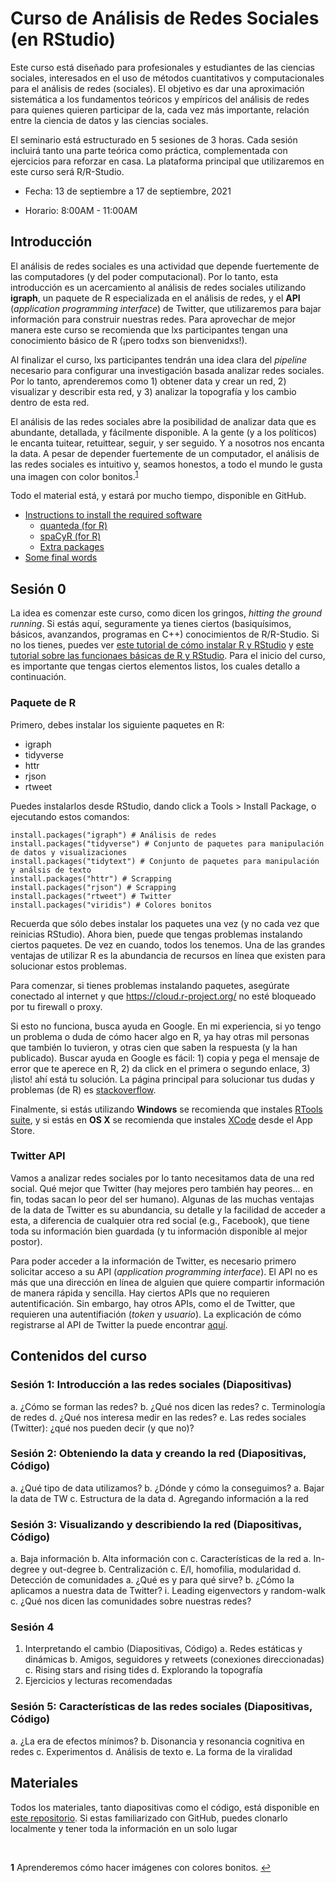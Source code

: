 # Curso de Análisis de Redes Sociales (en RStudio)

Este curso está diseñado para profesionales y estudiantes de las ciencias sociales, interesados en el uso de métodos cuantitativos y computacionales para el análisis de redes (sociales). El objetivo es dar una aproximación sistemática a los fundamentos teóricos y empíricos del análisis de redes para quienes quieren participar de la, cada vez más importante, relación entre la ciencia de datos y las ciencias sociales. 

El seminario está estructurado en 5 sesiones de 3 horas. Cada sesión incluirá tanto una parte teórica como práctica, complementada con ejercicios para reforzar en casa. La plataforma principal que utilizaremos en este curso será R/R-Studio. 

- Fecha: 13 de septiembre a 17 de septiembre, 2021

- Horario: 8:00AM - 11:00AM

## Introducción

El análisis de redes sociales es una actividad que depende fuertemente de las computadores (y del poder computacional). Por lo tanto, esta introducción es un acercamiento al análisis de redes sociales utilizando **igraph**, un paquete de R especializada en el análisis de redes, y el **API** (*application programming interface*) de Twitter, que utilizaremos para bajar información para construir nuestras redes. Para aprovechar de mejor manera este curso se recomienda que lxs participantes tengan una conocimiento básico de R (¡pero todxs son bienvenidxs!). 

Al finalizar el curso, lxs participantes tendrán una idea clara del *pipeline* necesario para configurar una investigación basada analizar redes sociales. Por lo tanto, aprenderemos como 1) obtener data y crear un red, 2) visualizar y describir esta red, y 3) analizar la topografía y los cambio dentro de esta red. 

El análisis de las redes sociales abre la posibilidad de analizar data que es abundante, detallada, y fácilmente disponible. A la gente (y a los políticos) le encanta tuitear, retuittear, seguir, y ser seguido. Y a nosotros nos encanta la data. A pesar de depender fuertemente de un computador, el análisis de las redes sociales es intuitivo y, seamos honestos, a todo el mundo le gusta una imagen con color bonitos.<sup id="a1">[1](#f1)</sup> 

Todo el material está, y estará por mucho tiempo, disponible en GitHub. 

  - [Instructions to install the required software](#instructions-to-install-the-required-software)
    - [quanteda (for R)](#quanteda-for-r)
    - [spaCyR (for R)](#spacyr-for-r)
    - [Extra packages](#extra-packages)
  - [Some final words](#some-final-words)
  
## Sesión 0

La idea es comenzar este curso, como dicen los gringos, *hitting the ground running*. Si estás aquí, seguramente ya tienes ciertos (basiquísimos, básicos, avanzandos, programas en C++) conocimientos de R/R-Studio. Si no los tienes, puedes ver [este tutorial de cómo instalar R y RStudio](https://www.youtube.com/watch?v=TFGYlKvQEQ4) y [este tutorial sobre las funcionaes básicas de R y RStudio](https://www.youtube.com/watch?v=BvKETZ6kr9Q). Para el inicio del curso, es importante que tengas ciertos elementos listos, los cuales detallo a continuación. 

### Paquete de R

Primero, debes instalar los siguiente paquetes en R:

- igraph
- tidyverse
- httr
- rjson
- rtweet

Puedes instalarlos desde RStudio, dando click a Tools > Install Package, o ejecutando estos comandos: 

```
install.packages("igraph") # Análisis de redes
install.packages("tidyverse") # Conjunto de paquetes para manipulación de datos y visualizaciones
install.packages("tidytext") # Conjunto de paquetes para manipulación y análsis de texto
install.packages("httr") # Scrapping
install.packages("rjson") # Scrapping
install.packages("rtweet") # Twitter
install.packages("viridis") # Colores bonitos

```

Recuerda que sólo debes instalar los paquetes una vez (y no cada vez que reinicias RStudio). Ahora bien, puede que tengas problemas instalando ciertos paquetes. De vez en cuando, todos los tenemos. Una de las grandes ventajas de utilizar R es la abundancia de recursos en línea que existen para solucionar estos problemas. 

Para comenzar, si tienes problemas instalando paquetes, asegúrate conectado al internet y que https://cloud.r-project.org/ no esté bloqueado por tu firewall o proxy. 


Si esto no funciona, busca ayuda en Google. En mi experiencia, si yo tengo un problema o duda de cómo hacer algo en R, ya hay otras mil personas que también lo tuvieron, y otras cien que saben la respuesta (y la han publicado). Buscar ayuda en Google es fácil: 1) copia y pega el mensaje de error que te aperece en R, 2) da click en el primera o segundo enlace, 3) ¡listo! ahí está tu solución. La página principal para solucionar tus dudas y problemas (de R) es [stackoverflow](https://stackoverflow.com/]).

Finalmente, si estás utilizando **Windows** se recomienda que instales [RTools suite](https://cran.r-project.org/bin/windows/Rtools/), y si estás en **OS X** se recomienda que instales [XCode](https://apps.apple.com/gb/app/xcode/id497799835?mt=12) desde el App Store.

### Twitter API

Vamos a analizar redes sociales por lo tanto necesitamos data de una red social. Qué mejor que Twitter (hay mejores pero también hay peores... en fin, todas sacan lo peor del ser humano). Algunas de las muchas ventajas de la data de Twitter es su abundancia, su detalle y la facilidad de acceder a esta, a diferencia de cualquier otra red social (e.g., Facebook), que tiene toda su información bien guardada (y tu información disponible al mejor postor). 

Para poder acceder a la información de Twitter, es necesario primero solicitar acceso a su API (*application programming interface*). El API no es más que una dirección en línea de alguien que quiere compartir información de manera rápida y sencilla. Hay ciertos APIs que no requieren autentificación. Sin embargo, hay otros APIs, como el de Twitter, que requieren una autentifiación (*token* y *usuario*). La explicación de cómo registrarse al API de Twitter la puede encontrar [aquí](https://github.com/TiagoVentura/ventura_calvo_flacso_workshop/blob/main/install_fest.md). 

## Contenidos del curso

### Sesión 1: Introducción a las redes sociales (Diapositivas)

a.	¿Cómo se forman las redes?
b.	¿Qué nos dicen las redes?
c.	Terminología de redes
d.	¿Qué nos interesa medir en las redes?
e.	Las redes sociales (Twitter): ¿qué nos pueden decir (y que no)?

### Sesión 2: Obteniendo la data y creando la red (Diapositivas, Código)

a.	¿Qué tipo de data utilizamos?
b.	¿Dónde y cómo la conseguimos?
  a.	Bajar la data de TW
c.	Estructura de la data
d.	Agregando información a la red

### Sesión 3: Visualizando y describiendo la red (Diapositivas, Código)

a.	Baja información
b.	Alta información con
c.	Características de la red 
  a.	In-degree y out-degree
  b.	Centralización
  c.	E/I, homofilia, modularidad
d.	Detección de comunidades 
  a.	¿Qué es y para qué sirve?
  b.	¿Cómo la aplicamos a nuestra data de Twitter?
    i.	Leading eigenvectors y random-walk
  c.	¿Qué nos dicen las comunidades sobre nuestras redes?

### Sesión 4

1. Interpretando el cambio (Diapositivas, Código)
  a.	Redes estáticas y dinámicas
  b.	Amigos, seguidores y retweets (conexiones direccionadas)
  c.	Rising stars and rising tides
  d.	Explorando la topografía 
2. Ejercicios y lecturas recomendadas

### Sesión 5: Características de las redes sociales (Diapositivas, Código)

a.	¿La era de efectos mínimos?
b.	Disonancia y resonancia cognitiva en redes
c.	Experimentos 
d.	Análisis de texto
e.	La forma de la viralidad

## Materiales

Todos los materiales, tanto diapositivas como el código, está disponible en [este repositorio](https://github.com/svallejovera/sergio_arboleda_analisis_de_redes). Si estas familiarizado con GitHub, puedes clonarlo localmente y tener toda la información en un solo lugar

&nbsp;
&nbsp;
&nbsp;
&nbsp;
&nbsp;
&nbsp;
&nbsp;

<b id="f1">1</b> Aprenderemos cómo hacer imágenes con colores bonitos. [↩](#a1)
